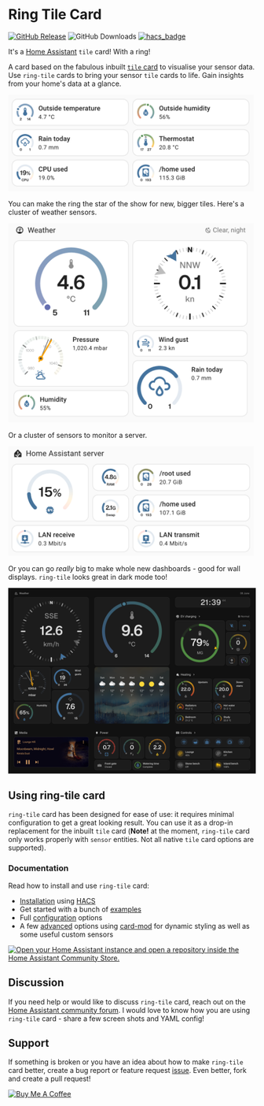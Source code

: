 # Ring Tile Card

[![GitHub Release](https://img.shields.io/github/release/neponn/ring-tile-card?style=for-the-badge&logo=github&label=Release)](https://github.com/neponn/ring-tile-card)
![GitHub Downloads](https://img.shields.io/github/downloads/neponn/ring-tile-card/latest/total?style=for-the-badge&label=Downloads)
[![hacs_badge](https://img.shields.io/badge/HACS-Default-41BDF5.svg?style=for-the-badge)](https://github.com/hacs/integration)

It's a [Home Assistant](https://www.home-assistant.io) `tile` card! With a ring!

A card based on the fabulous inbuilt [`tile` card](https://www.home-assistant.io/dashboards/tile/) to visualise your sensor data. Use `ring-tile` cards to bring your sensor `tile` cards to life. Gain insights from your home's data at a glance.

<img src="https://github.com/neponn/ring-tile-card/blob/main/docs/img/basic.png?raw=true" width="500">

You can make the ring the star of the show for new, bigger tiles. Here's a cluster of weather sensors.

<img src="https://github.com/neponn/ring-tile-card/blob/main/docs/img/weather.png?raw=true" width="500">

Or a cluster of sensors to monitor a server.

<img src="https://github.com/neponn/ring-tile-card/blob/main/docs/img/server.png?raw=true" width="500">

Or you can go *really* big to make whole new dashboards - good for wall displays. `ring-tile` looks great in dark mode too!

![wall display](docs/img/wall-display.png)

## Using ring-tile card

`ring-tile` card has been designed for ease of use: it requires minimal configuration to get a great looking result. You can use it as a drop-in replacement for the inbuilt `tile` card (**Note!** at the moment, `ring-tile` card only works properly with `sensor` entities. Not all native `tile` card options are supported). 

### Documentation

Read how to install and use `ring-tile` card:

* [Installation](https://github.com/neponn/ring-tile-card/blob/main/docs/install.md) using [HACS](https://www.hacs.xyz/docs/use/)
* Get started with a bunch of [examples](https://github.com/neponn/ring-tile-card/blob/main/docs/examples.md)
* Full [configuration](https://github.com/neponn/ring-tile-card/blob/main/docs/config.md) options
* A few [advanced](https://github.com/neponn/ring-tile-card/blob/main/docs/advanced.md) options using [card-mod](https://github.com/thomasloven/lovelace-card-mod) for dynamic styling as well as some useful custom sensors

[![Open your Home Assistant instance and open a repository inside the Home Assistant Community Store.](https://my.home-assistant.io/badges/hacs_repository.svg)](https://my.home-assistant.io/redirect/hacs_repository/?owner=neponn&repository=ring-tile-card&category=plugin)

## Discussion

If you need help or would like to discuss `ring-tile` card, reach out on the [Home Assistant community forum](https://community.home-assistant.io/t/ring-tile-card-visualise-your-sensor-data/899257). I would love to know how you are using `ring-tile` card - share a few screen shots and YAML config!

## Support

If something is broken or you have an idea about how to make `ring-tile` card better, create a bug report or feature request [issue](https://github.com/neponn/ring-tile-card/issues). Even better, fork and create a pull request!

<a href="https://www.buymeacoffee.com/neponn" target="_blank"><img src="https://cdn.buymeacoffee.com/buttons/default-blue.png" alt="Buy Me A Coffee" height="41" width="174"></a>
